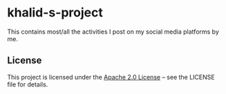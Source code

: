 # khalid-s-project
This contains most/all the activities I post on my social media platforms by me. 
## License  
This project is licensed under the [Apache 2.0 License](LICENSE) – see the LICENSE file for details.

